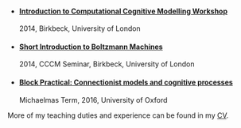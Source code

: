 <ul class="cv">
 
<li class="cv"><h4><a href="//sites.google.com/site/introcompcog/">Introduction to Computational Cognitive Modelling Workshop</a></h4>
2014, Birkbeck, University of London</li>

<li class="cv"><h4><a href="/doc/BM.pdf">Short Introduction to Boltzmann Machines</a></h4>
2014, CCCM Seminar, Birkbeck, University of London</li>

<li class="cv"><h4><a href="/connectionism/">Block Practical: Connectionist models and cognitive processes</a></h4>
Michaelmas Term, 2016, University of Oxford</li>

</ul>
More of my teaching duties and experience can be found in my <a href="/doc/cv_olivia_guest.pdf">CV</a>.

